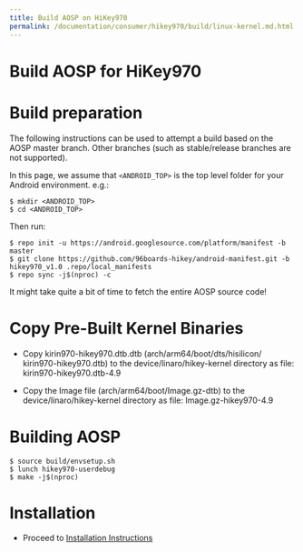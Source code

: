 ```yaml
---
title: Build AOSP on HiKey970
permalink: /documentation/consumer/hikey970/build/linux-kernel.md.html
---
```


# Build AOSP for HiKey970

# Build preparation

The following instructions can be used to attempt a build based on the AOSP master branch. Other branches (such as stable/release branches are not supported).

In this page, we assume that `<ANDROID_TOP>` is the top level folder for your Android environment. e.g.:
```shell
$ mkdir <ANDROID_TOP>
$ cd <ANDROID_TOP>
```
Then run:
```shell
$ repo init -u https://android.googlesource.com/platform/manifest -b master
$ git clone https://github.com/96boards-hikey/android-manifest.git -b hikey970_v1.0 .repo/local_manifests
$ repo sync -j$(nproc) -c
```
It might take quite a bit of time to fetch the entire AOSP source code!

# Copy Pre-Built Kernel Binaries

- Copy kirin970-hikey970.dtb.dtb (arch/arm64/boot/dts/hisilicon/ kirin970-hikey970.dtb) to the device/linaro/hikey-kernel directory as file: kirin970-hikey970.dtb-4.9

- Copy the Image file (arch/arm64/boot/Image.gz-dtb) to the device/linaro/hikey-kernel directory as file: Image.gz-hikey970-4.9

# Building AOSP
```shell
$ source build/envsetup.sh
$ lunch hikey970-userdebug
$ make -j$(nproc)
```

# Installation

- Proceed to [Installation Instructions](../installation)
